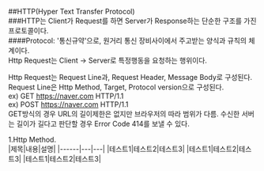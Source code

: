 ##HTTP(Hyper Text Transfer Protocol)<br>
###HTTP는 Client가 Request를 하면 Server가 Response하는 단순한 구조를 가진 프로토콜이다.<br>
####Protocol: '통신규약'으로, 원거리 통신 장비사이에서 주고받는 양식과 규칙의 체계이다.<br> 
Http Request는 Client -> Server로 특정행동을 요청하는 행위이다.<br>

Http Request는 Request Line과, Request Header, Message Body로 구성된다.<br>
Request Line은 Http Method, Target, Protocol version으로 구성된다.<br>
ex) GET https://naver.com HTTP/1.1<br>
ex) POST https://naver.com HTTP/1.1<br>
GET방식의 경우 URL의 길이제한은 없지만 브라우저의 따라 범위가 다름. 수신한 서버는 길이가 길다고 판단할 경우 Error Code 414를 보낼 수 있다.<br>

1.Http Method.<br>
|제목|내용|설명|
|------|---|---|
|테스트1|테스트2|테스트3|
|테스트1|테스트2|테스트3|
|테스트1|테스트2|테스트3|
